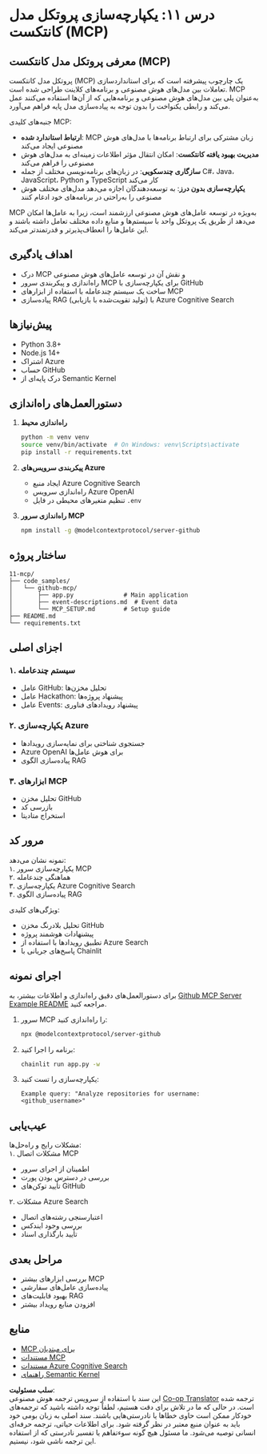 <!--
CO_OP_TRANSLATOR_METADATA:
{
  "original_hash": "bbce3572338711aeab758506379ab716",
  "translation_date": "2025-07-12T13:44:39+00:00",
  "source_file": "11-mcp/README.md",
  "language_code": "fa"
}
-->
# درس ۱۱: یکپارچه‌سازی پروتکل مدل کانتکست (MCP)

## معرفی پروتکل مدل کانتکست (MCP)

پروتکل مدل کانتکست (MCP) یک چارچوب پیشرفته است که برای استانداردسازی تعاملات بین مدل‌های هوش مصنوعی و برنامه‌های کلاینت طراحی شده است. MCP به‌عنوان پلی بین مدل‌های هوش مصنوعی و برنامه‌هایی که از آن‌ها استفاده می‌کنند عمل می‌کند و رابطی یکنواخت را بدون توجه به پیاده‌سازی مدل پایه فراهم می‌آورد.

جنبه‌های کلیدی MCP:

- **ارتباط استاندارد شده**: MCP زبان مشترکی برای ارتباط برنامه‌ها با مدل‌های هوش مصنوعی ایجاد می‌کند  
- **مدیریت بهبود یافته کانتکست**: امکان انتقال مؤثر اطلاعات زمینه‌ای به مدل‌های هوش مصنوعی را فراهم می‌کند  
- **سازگاری چندسکویی**: در زبان‌های برنامه‌نویسی مختلف از جمله C#، Java، JavaScript، Python و TypeScript کار می‌کند  
- **یکپارچه‌سازی بدون درز**: به توسعه‌دهندگان اجازه می‌دهد مدل‌های مختلف هوش مصنوعی را به‌راحتی در برنامه‌های خود ادغام کنند  

MCP به‌ویژه در توسعه عامل‌های هوش مصنوعی ارزشمند است، زیرا به عامل‌ها امکان می‌دهد از طریق یک پروتکل واحد با سیستم‌ها و منابع داده مختلف تعامل داشته باشند و این عامل‌ها را انعطاف‌پذیرتر و قدرتمندتر می‌کند.

## اهداف یادگیری
- درک MCP و نقش آن در توسعه عامل‌های هوش مصنوعی  
- راه‌اندازی و پیکربندی سرور MCP برای یکپارچه‌سازی با GitHub  
- ساخت یک سیستم چندعامله با استفاده از ابزارهای MCP  
- پیاده‌سازی RAG (تولید تقویت‌شده با بازیابی) با Azure Cognitive Search  

## پیش‌نیازها
- Python 3.8+  
- Node.js 14+  
- اشتراک Azure  
- حساب GitHub  
- درک پایه‌ای از Semantic Kernel  

## دستورالعمل‌های راه‌اندازی

1. **راه‌اندازی محیط**  
   ```bash
   python -m venv venv
   source venv/bin/activate  # On Windows: venv\Scripts\activate
   pip install -r requirements.txt
   ```

2. **پیکربندی سرویس‌های Azure**  
   - ایجاد منبع Azure Cognitive Search  
   - راه‌اندازی سرویس Azure OpenAI  
   - تنظیم متغیرهای محیطی در فایل `.env`  

3. **راه‌اندازی سرور MCP**  
   ```bash
   npm install -g @modelcontextprotocol/server-github
   ```

## ساختار پروژه

```
11-mcp/
├── code_samples/
│   └── github-mcp/
│       ├── app.py              # Main application
│       ├── event-descriptions.md  # Event data
│       └── MCP_SETUP.md        # Setup guide
├── README.md
└── requirements.txt
```

## اجزای اصلی

### ۱. سیستم چندعامله  
- عامل GitHub: تحلیل مخزن‌ها  
- عامل Hackathon: پیشنهاد پروژه‌ها  
- عامل Events: پیشنهاد رویدادهای فناوری  

### ۲. یکپارچه‌سازی Azure  
- جستجوی شناختی برای نمایه‌سازی رویدادها  
- Azure OpenAI برای هوش عامل‌ها  
- پیاده‌سازی الگوی RAG  

### ۳. ابزارهای MCP  
- تحلیل مخزن GitHub  
- بازرسی کد  
- استخراج متادیتا  

## مرور کد

نمونه نشان می‌دهد:  
۱. یکپارچه‌سازی سرور MCP  
۲. هماهنگی چندعامله  
۳. یکپارچه‌سازی Azure Cognitive Search  
۴. پیاده‌سازی الگوی RAG  

ویژگی‌های کلیدی:  
- تحلیل بلادرنگ مخزن GitHub  
- پیشنهادات هوشمند پروژه  
- تطبیق رویدادها با استفاده از Azure Search  
- پاسخ‌های جریانی با Chainlit  

## اجرای نمونه

برای دستورالعمل‌های دقیق راه‌اندازی و اطلاعات بیشتر، به [Github MCP Server Example README](./code_samples/github-mcp/README.md) مراجعه کنید.

1. سرور MCP را راه‌اندازی کنید:  
   ```bash
   npx @modelcontextprotocol/server-github
   ```

2. برنامه را اجرا کنید:  
   ```bash
   chainlit run app.py -w
   ```

3. یکپارچه‌سازی را تست کنید:  
   ```
   Example query: "Analyze repositories for username: <github_username>"
   ```

## عیب‌یابی

مشکلات رایج و راه‌حل‌ها:  
۱. مشکلات اتصال MCP  
   - اطمینان از اجرای سرور  
   - بررسی در دسترس بودن پورت  
   - تأیید توکن‌های GitHub  

۲. مشکلات Azure Search  
   - اعتبارسنجی رشته‌های اتصال  
   - بررسی وجود ایندکس  
   - تأیید بارگذاری اسناد  

## مراحل بعدی
- بررسی ابزارهای بیشتر MCP  
- پیاده‌سازی عامل‌های سفارشی  
- بهبود قابلیت‌های RAG  
- افزودن منابع رویداد بیشتر  

## منابع
- [MCP برای مبتدیان](https://aka.ms/mcp-for-beginners)  
- [مستندات MCP](https://github.com/microsoft/semantic-kernel/tree/main/python/semantic-kernel/semantic_kernel/connectors/mcp)  
- [مستندات Azure Cognitive Search](https://learn.microsoft.com/azure/search/)  
- [راهنمای Semantic Kernel](https://learn.microsoft.com/semantic-kernel/)

**سلب مسئولیت**:  
این سند با استفاده از سرویس ترجمه هوش مصنوعی [Co-op Translator](https://github.com/Azure/co-op-translator) ترجمه شده است. در حالی که ما در تلاش برای دقت هستیم، لطفاً توجه داشته باشید که ترجمه‌های خودکار ممکن است حاوی خطاها یا نادرستی‌هایی باشند. سند اصلی به زبان بومی خود باید به عنوان منبع معتبر در نظر گرفته شود. برای اطلاعات حیاتی، ترجمه حرفه‌ای انسانی توصیه می‌شود. ما مسئول هیچ گونه سوءتفاهم یا تفسیر نادرستی که از استفاده این ترجمه ناشی شود، نیستیم.